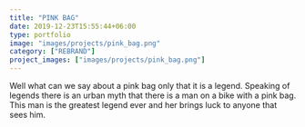 ```yaml
---
title: "PINK BAG"
date: 2019-12-23T15:55:44+06:00
type: portfolio
image: "images/projects/pink_bag.png"
category: ["REBRAND"]
project_images: ["images/projects/pink_bag.png"]
---
```


Well what can we say about a pink bag only that it is a legend. Speaking of legends there is an urban myth that there is a man on a bike with a pink bag. This man is the greatest legend ever and her brings luck to anyone that sees him.